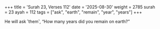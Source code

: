 +++
title = 'Surah 23, Verses 112'
date = '2025-08-30'
weight = 2785
surah = 23
ayah = 112
tags = ["ask", "earth", "remain", "year", "years"]
+++

He will ask ˹them˺, “How many years did you remain on earth?”